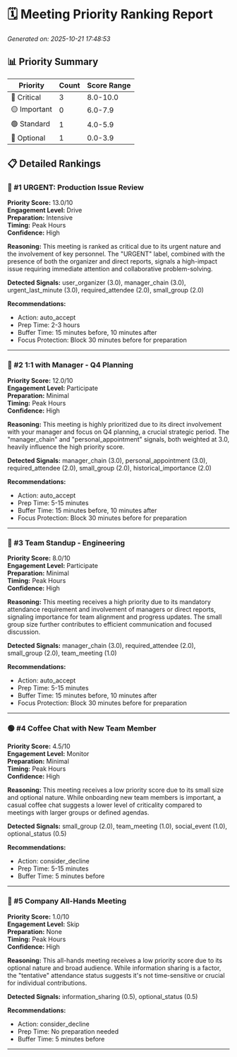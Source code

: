 # 🗓️ Meeting Priority Ranking Report
*Generated on: 2025-10-21 17:48:53*

## 📊 Priority Summary

| Priority | Count | Score Range |
|----------|-------|-------------|
| 🔴 Critical | 3 | 8.0-10.0 |
| 🟡 Important | 0 | 6.0-7.9 |
| 🟢 Standard | 1 | 4.0-5.9 |
| 🔵 Optional | 1 | 0.0-3.9 |

## 📋 Detailed Rankings

### 🔴 #1 URGENT: Production Issue Review

**Priority Score:** 13.0/10  
**Engagement Level:** Drive  
**Preparation:** Intensive  
**Timing:** Peak Hours  
**Confidence:** High  

**Reasoning:** This meeting is ranked as critical due to its urgent nature and the involvement of key personnel.  The "URGENT" label, combined with the presence of both the organizer and direct reports, signals a high-impact issue requiring immediate attention and collaborative problem-solving.

**Detected Signals:** user_organizer (3.0), manager_chain (3.0), urgent_last_minute (3.0), required_attendee (2.0), small_group (2.0)

**Recommendations:**
- Action: auto_accept
- Prep Time: 2-3 hours
- Buffer Time: 15 minutes before, 10 minutes after
- Focus Protection: Block 30 minutes before for preparation

---

### 🔴 #2 1:1 with Manager - Q4 Planning

**Priority Score:** 12.0/10  
**Engagement Level:** Participate  
**Preparation:** Minimal  
**Timing:** Peak Hours  
**Confidence:** High  

**Reasoning:** This meeting is highly prioritized due to its direct involvement with your manager and focus on Q4 planning, a crucial strategic period.  The "manager_chain" and "personal_appointment" signals, both weighted at 3.0, heavily influence the high priority score.

**Detected Signals:** manager_chain (3.0), personal_appointment (3.0), required_attendee (2.0), small_group (2.0), historical_importance (2.0)

**Recommendations:**
- Action: auto_accept
- Prep Time: 5-15 minutes
- Buffer Time: 15 minutes before, 10 minutes after
- Focus Protection: Block 30 minutes before for preparation

---

### 🔴 #3 Team Standup - Engineering

**Priority Score:** 8.0/10  
**Engagement Level:** Participate  
**Preparation:** Minimal  
**Timing:** Peak Hours  
**Confidence:** High  

**Reasoning:** This meeting receives a high priority due to its mandatory attendance requirement and involvement of managers or direct reports, signaling importance for team alignment and progress updates.  The small group size further contributes to efficient communication and focused discussion.

**Detected Signals:** manager_chain (3.0), required_attendee (2.0), small_group (2.0), team_meeting (1.0)

**Recommendations:**
- Action: auto_accept
- Prep Time: 5-15 minutes
- Buffer Time: 15 minutes before, 10 minutes after
- Focus Protection: Block 30 minutes before for preparation

---

### 🟢 #4 Coffee Chat with New Team Member

**Priority Score:** 4.5/10  
**Engagement Level:** Monitor  
**Preparation:** Minimal  
**Timing:** Peak Hours  
**Confidence:** High  

**Reasoning:** This meeting receives a low priority score due to its small size and optional nature. While onboarding new team members is important, a casual coffee chat suggests a lower level of criticality compared to meetings with larger groups or defined agendas.

**Detected Signals:** small_group (2.0), team_meeting (1.0), social_event (1.0), optional_status (0.5)

**Recommendations:**
- Action: consider_decline
- Prep Time: 5-15 minutes
- Buffer Time: 5 minutes before

---

### 🔵 #5 Company All-Hands Meeting

**Priority Score:** 1.0/10  
**Engagement Level:** Skip  
**Preparation:** None  
**Timing:** Peak Hours  
**Confidence:** High  

**Reasoning:** This all-hands meeting receives a low priority score due to its optional nature and broad audience. While information sharing is a factor, the "tentative" attendance status suggests it's not time-sensitive or crucial for individual contributions.

**Detected Signals:** information_sharing (0.5), optional_status (0.5)

**Recommendations:**
- Action: consider_decline
- Prep Time: No preparation needed
- Buffer Time: 5 minutes before

---
